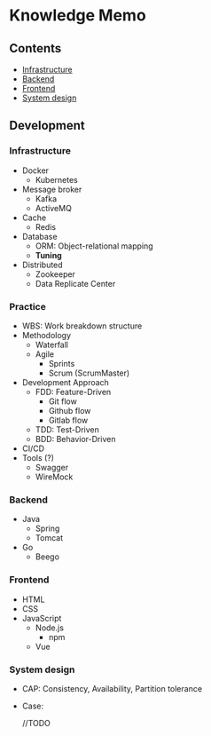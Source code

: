 # Knowledge Memo

## Contents

- [Infrastructure](#infrastructure)
- [Backend](#backend)
- [Frontend](#frontend)
- [System design](#system-design)

## Development

### Infrastructure

- Docker
  - Kubernetes
- Message broker
  - Kafka
  - ActiveMQ
- Cache
  - Redis
- Database
  - ORM: Object-relational mapping
  - <strong>Tuning</strong>
- Distributed
  - Zookeeper
  - Data Replicate Center

### Practice

- WBS: Work breakdown structure
- Methodology
  - Waterfall
  - Agile
    - Sprints
    - Scrum (ScrumMaster)
- Development Approach
  - FDD: Feature-Driven 
    - Git flow
    - Github flow
    - Gitlab flow
  - TDD: Test-Driven
  - BDD: Behavior-Driven
- CI/CD
- Tools (?)
  - Swagger
  - WireMock

### Backend

- Java
  - Spring
  - Tomcat
- Go
  - Beego

### Frontend

- HTML
- CSS
- JavaScript
  - Node.js
    - npm
  - Vue

### System design

- CAP: Consistency, Availability, Partition tolerance
- Case:

  //TODO
